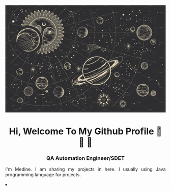 <img src="https://github.com/medineAnna/medineAnna/blob/main/_.jpeg?raw=true">

<h1 align="center">Hi, Welcome To My Github Profile 👋 👋 👋</h1>

<h3 align="center">QA Automation Engineer/SDET</h3>

<p align="justify">I'm Medine. I am sharing my projects in here. I usually using Java programming language for projects.</p>

<u1>
  <li></li>
  </u1>

